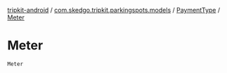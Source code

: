 [tripkit-android](../../index.md) / [com.skedgo.tripkit.parkingspots.models](../index.md) / [PaymentType](index.md) / [Meter](./-meter.md)

# Meter

`Meter`